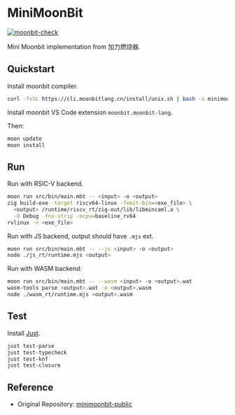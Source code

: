# MiniMoonBit

[![moonbit-check](https://github.com/yjl9903/minimoonbit-moca/actions/workflows/moonbit.yml/badge.svg)](https://github.com/yjl9903/minimoonbit-moca/actions/workflows/moonbit.yml)

Mini Moonbit implementation from 加力燃烧器.

## Quickstart

Install moonbit compiler.

```bash
curl -fsSL https://cli.moonbitlang.cn/install/unix.sh | bash -s minimoonbit
```

Install moonbit VS Code extension `moonbit.moonbit-lang`.

Then:

```bash
moon update
moon install
```

## Run

Run with RSIC-V backend.

```bash
moon run src/bin/main.mbt -- <input> -o <output>
zig build-exe -target riscv64-linux -femit-bin=<exe_file> \
  <output> /runtime/riscv_rt/zig-out/lib/libmincaml.a \
  -O Debug -fno-strip -mcpu=baseline_rv64
rvlinux -n <exe_file>
```

Run with JS backend, output should have `.mjs` ext.

```bash
moon run src/bin/main.mbt -- --js <input> -o <output>
node ./js_rt/runtime.mjs <output>
```

Run with WASM backend:

```bash
moon run src/bin/main.mbt -- --wasm <input> -o <output>.wat
wasm-tools parse <output>.wat -o <output>.wasm
node ./wasm_rt/runtime.mjs <output>.wasm
```

## Test

Install [Just](https://github.com/casey/just?tab=readme-ov-file#packages).

```bash
just test-parse
just test-typecheck
just test-knf
just test-closure
```

## Reference

- Original Repository: [minimoonbit-public](https://github.com/moonbitlang/minimoonbit-public/tree/main)
